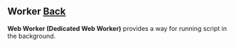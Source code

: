 ## Worker [Back](./../web_api.md)

**Web Worker (Dedicated Web Worker)** provides a way for running script in the background.
